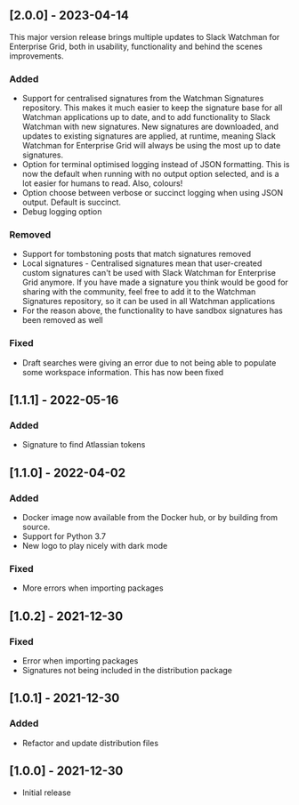 ## [2.0.0] - 2023-04-14
This major version release brings multiple updates to Slack Watchman for Enterprise Grid, both in usability, functionality and behind the scenes improvements.
### Added
- Support for centralised signatures from the Watchman Signatures repository. This makes it much easier to keep the signature base for all Watchman applications up to date, and to add functionality to Slack Watchman with new signatures. New signatures are downloaded, and updates to existing signatures are applied, at runtime, meaning Slack Watchman for Enterprise Grid will always be using the most up to date signatures. 
- Option for terminal optimised logging instead of JSON formatting. This is now the default when running with no output option selected, and is a lot easier for humans to read. Also, colours! 
- Option choose between verbose or succinct logging when using JSON output. Default is succinct.
- Debug logging option
### Removed
- Support for tombstoning posts that match signatures removed
- Local signatures - Centralised signatures mean that user-created custom signatures can't be used with Slack Watchman for Enterprise Grid anymore. If you have made a signature you think would be good for sharing with the community, feel free to add it to the Watchman Signatures repository, so it can be used in all Watchman applications 
- For the reason above, the functionality to have sandbox signatures has been removed as well
### Fixed
- Draft searches were giving an error due to not being able to populate some workspace information. This has now been fixed

## [1.1.1] - 2022-05-16
### Added
- Signature to find Atlassian tokens

## [1.1.0] - 2022-04-02
### Added
- Docker image now available from the Docker hub, or by building from source.
- Support for Python 3.7
- New logo to play nicely with dark mode
### Fixed
- More errors when importing packages

## [1.0.2] - 2021-12-30
### Fixed
- Error when importing packages
- Signatures not being included in the distribution package

## [1.0.1] - 2021-12-30
### Added
- Refactor and update distribution files

## [1.0.0] - 2021-12-30
- Initial release

